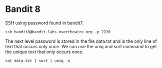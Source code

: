 <h1>Bandit 8</h1>
SSH using password found in bandit7.

```
ssh bandit8@bandit.labs.overthewire.org -p 2220
```

The next level password is stored in the file data.txt and is the only line of text that occurs only once. We can use the uniq and sort command to get the unique text that only occurs once.

```
cat data.txt | sort | uniq -u
```



